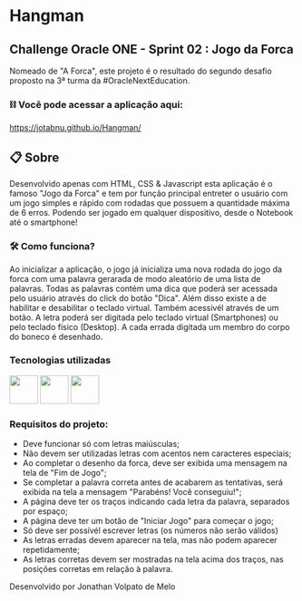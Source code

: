 # Hangman

## Challenge Oracle ONE - Sprint 02 : Jogo da Forca
Nomeado de "A Forca", este projeto é o resultado do segundo desafio proposto na 3ª turma da #OracleNextEducation.

### ⛓️ Você pode acessar a aplicação aqui:
 https://jotabnu.github.io/Hangman/

## 📋 Sobre
Desenvolvido apenas com HTML, CSS & Javascript esta aplicação é o famoso "Jogo da Forca" e tem por função principal entreter o usuário com um jogo simples e rápido com rodadas que possuem a quantidade máxima de 6 erros. Podendo ser jogado em qualquer dispositivo, desde o Notebook até o smartphone!

### 🛠 Como funciona?
Ao inicializar a aplicação, o jogo já inicializa uma nova rodada do jogo da forca com uma palavra  gerarada de modo aleatório de uma lista de palavras. Todas as palavras contém uma dica que poderá ser acessada pelo usuário através do click do botão "Dica". Além disso existe a de habilitar e desabilitar o teclado virtual. Também acessivél através de um botão.
A letra poderá ser digitada pelo teclado virtual (Smartphones) ou pelo teclado físico (Desktop). 
A cada errada digitada um membro do corpo do boneco é desenhado. 



### Tecnologias utilizadas
<div>
  <img src="https://cdn.jsdelivr.net/gh/devicons/devicon/icons/html5/html5-original.svg" width="50" height="50" />
  <img src="https://cdn.jsdelivr.net/gh/devicons/devicon/icons/css3/css3-original.svg" width="50" height="50"/>
  <img src="https://cdn.jsdelivr.net/gh/devicons/devicon/icons/javascript/javascript-original.svg" width="50" height="50"/>
 </div>

### Requisitos do projeto:

- Deve funcionar só com letras maiúsculas;
- Não devem ser utilizadas letras com acentos nem caracteres especiais;
- Ao completar o desenho da forca, deve ser exibida uma mensagem na tela de "Fim de Jogo";
- Se completar a palavra correta antes de acabarem as tentativas, será exibida na tela a mensagem "Parabéns! Você conseguiu!";
- A página deve ter os traços indicando cada letra da palavra, separados por espaço;
- A página deve ter um botão de "Iniciar Jogo" para começar o jogo;
- Só deve ser possívél escrever letras (os números não serão válidos)
- As letras erradas devem aparecer na tela, mas não podem aparecer repetidamente;
- As letras corretas devem ser mostradas na tela acima dos traços, nas posições corretas em relação à palavra.


<p>Desenvolvido por Jonathan Volpato de Melo </p>
<a href="https://www.linkedin.com/in/jonathan-melo-b3966b11b/><img src="https://img.shields.io/badge/-LinkedIn-%230077B5?style=for-the-badge&logo=linkedin&logoColor=white" target="_blank"></a> 


